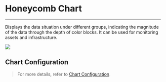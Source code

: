 # Honeycomb Chart
---

Displays the data situation under different groups, indicating the magnitude of the data through the depth of color blocks. It can be used for monitoring assets and infrastructure.

![](../img/bee.png)

## Chart Configuration

> For more details, refer to [Chart Configuration](./chart-config.md).


<!--

## Common Configuration

| Option | Description |
| --- | --- |
| Title | Set a title for the chart. Once set, it will display in the top-left corner of the chart, with an option to hide it. |
| Description | Add a description to the chart. After setting, an 【i】 icon will appear after the chart title, which does not show if not set. |
| Colors | Gradient intervals:<br><li>Auto: By default, the system divides the current data's maximum and minimum values into 5 intervals, supporting custom maximum and minimum values;<br><li>Custom: Supports custom gradient color levels, i.e., setting the level ranges for the honeycomb chart areas. The system defaults to dividing the selected metric's max and min values into 5 gradient levels, supporting custom number of levels (up to 10), level ranges, and display colors.<br/><br/>Gradient colors: The gradient colors of the blocks. After selecting a color, the system generates color blocks based on the selected color and the number of levels. |
| Legend | For more details, refer to [Legend Explanation](./timeseries-chart.md#legend). |
| Unit | **:material-numeric-1-box: Default unit display**:<br /><li>If the queried data is metric data and you have set units for the metrics in [Metric Management](../../metrics/dictionary.md), the units will be displayed according to the metric's unit settings;<br /><li>If no unit is configured in **Metric Management**, the data will be displayed using [thousands separator](chart-query.md#thousand) with comma-separated values.<br />**:material-numeric-2-box: After configuring units**:<br />The system will prioritize the custom unit configuration for displaying the data, supporting two options for metric data:<br /><br />**Scientific Notation Explanation**<br /><u>Default rounding</u>: Units are in ten thousand, million, e.g., 10000 displays as 1 ten thousand, 1000000 displays as 1 million. Two decimal places are retained;<br /><u>Short scale</u>: Units are K, M, B, representing thousand, million, billion, trillion respectively. For example, 1000 is 1 k, 10000 is 10 k, 1000000 is 1 million; two decimal places are retained.|
| Data Format | You can choose the number of decimal places and whether to use a thousands separator.<br /><li>The thousands separator is enabled by default. If disabled, the original value without separators will be displayed. For more details, refer to [Data Thousands Separator Format](../visual-chart/chart-query.md#thousand). |

## Advanced Configuration

| Option | Description |
| --- | --- |
| Lock Time Range | Fix the time range for querying data in this chart, independent of the global time component. After setting, the user-defined time will appear in the top-right corner of the chart, such as 【xx minutes】, 【xx hours】, 【xx days】. For example, if the lock time interval is 30 minutes, regardless of the time range selected in the time component, only the data from the last 30 minutes will be displayed. |
| Field Mapping | Works with view variable object mapping. By default, it is off. If object mapping is configured in view variables:<br /><li>When field mapping is enabled, the chart shows the **grouped fields** and corresponding **mapped fields**, and any grouped fields not specified in the mapping will not be displayed;<br /><li>When field mapping is disabled, the chart displays normally without showing the mapped fields. |
| Workspace Authorization | A list of authorized workspaces. After selection, the chart can query and display data from these workspaces. |
| Data Sampling | Only applicable to Doris log data engine workspaces; when enabled, it samples non-metric data, with a dynamic sampling rate based on data volume. |
| Time Offset | Non-time series data has at least a 1-minute delay after being stored. When using relative time queries, recent data may not be captured, leading to missing data.<br />Enabling time offset shifts the actual query time range forward by 1 minute to prevent data loss due to storage delays. For example, if the current time is 12:30 and you query the last 15 minutes of data, with time offset enabled, the actual query time would be 12:14-12:29.<br />:warning: <br /><li>This setting only applies to relative time queries. If the time range is an "absolute time range," the time offset does not apply.<br /><li>For charts with time intervals, such as time series charts, if the time interval exceeds 1 minute, the time offset does not apply. For charts without time intervals, like summary charts or bar charts, the time offset remains effective.|

-->